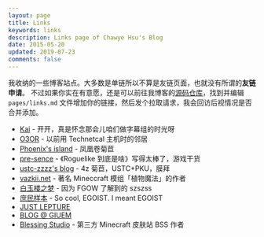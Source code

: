```yaml
---
layout: page
title: Links
keywords: links
description: Links page of Chawye Hsu's Blog
date: 2015-05-20
updated: 2019-07-23
comments: false
---
```


我收纳的一些博客站点。大多数是单链所以不算是友链页面，也就没有所谓的**友链申请**。
不过如果你实在有意愿，还是可以前往我博客的[源码仓库]，找到并编辑 `pages/links.md`
文件增加你的链接，然后发个拉取请求，我会回访后视情况是否合并添加。

 - [Kai](https://kclu.net) - 开开，真是怀念那会儿咱们做字幕组的时光呀
 - [O3OR](http://o3or.com) - 以前用 Technetcal 主机时的邻居
 - [Phoenix's island](https://blog.phoenixlzx.com) - 凤凰卷菊苣
 - [pre-sence](http://pre-sence.com) - 《Roguelike 到底是啥》写得太棒了，游戏干货
 - [ustc-zzzz's blog](http://blog.ustc-zzzz.net) - 4z 菊苣，USTC+PKU，膜拜
 - [vazkii.net](https://vazkii.net) - 著名 Mineccraft 模组「植物魔法」的作者
 - [白玉楼之梦](http://blog.hakugyokurou.net) - 因为 FGOW 了解到的 szszss
 - [庶民样本](https://egoist.moe) - So cool, EGOIST. I meant EGOIST
 - [JUST LEPTURE](https://lepture.com)
 - [BLOG @ GIUEM](https://www.giuem.com)
 - [Blessing Studio](https://blessing.studio) - 第三方 Minecraft 皮肤站 BSS 作者

[源码仓库]: https://github.com/h404bi/www.h404bi.com
